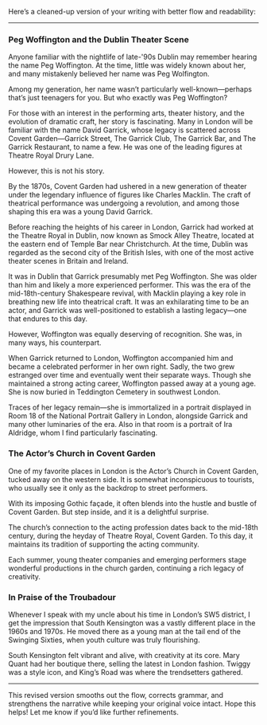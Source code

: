 Here’s a cleaned-up version of your writing with better flow and readability:

---

### Peg Woffington and the Dublin Theater Scene  

Anyone familiar with the nightlife of late-'90s Dublin may remember hearing the name Peg Woffington. At the time, little was widely known about her, and many mistakenly believed her name was Peg Wolfington.  

Among my generation, her name wasn’t particularly well-known—perhaps that’s just teenagers for you. But who exactly was Peg Woffington?  

For those with an interest in the performing arts, theater history, and the evolution of dramatic craft, her story is fascinating. Many in London will be familiar with the name David Garrick, whose legacy is scattered across Covent Garden—Garrick Street, The Garrick Club, The Garrick Bar, and The Garrick Restaurant, to name a few. He was one of the leading figures at Theatre Royal Drury Lane.  

However, this is not his story.  

By the 1870s, Covent Garden had ushered in a new generation of theater under the legendary influence of figures like Charles Macklin. The craft of theatrical performance was undergoing a revolution, and among those shaping this era was a young David Garrick.  

Before reaching the heights of his career in London, Garrick had worked at the Theatre Royal in Dublin, now known as Smock Alley Theatre, located at the eastern end of Temple Bar near Christchurch. At the time, Dublin was regarded as the second city of the British Isles, with one of the most active theater scenes in Britain and Ireland.  

It was in Dublin that Garrick presumably met Peg Woffington. She was older than him and likely a more experienced performer. This was the era of the mid-18th-century Shakespeare revival, with Macklin playing a key role in breathing new life into theatrical craft. It was an exhilarating time to be an actor, and Garrick was well-positioned to establish a lasting legacy—one that endures to this day.  

However, Woffington was equally deserving of recognition. She was, in many ways, his counterpart.  

When Garrick returned to London, Woffington accompanied him and became a celebrated performer in her own right. Sadly, the two grew estranged over time and eventually went their separate ways. Though she maintained a strong acting career, Woffington passed away at a young age. She is now buried in Teddington Cemetery in southwest London.  

Traces of her legacy remain—she is immortalized in a portrait displayed in Room 18 of the National Portrait Gallery in London, alongside Garrick and many other luminaries of the era. Also in that room is a portrait of Ira Aldridge, whom I find particularly fascinating.  

### The Actor’s Church in Covent Garden  

One of my favorite places in London is the Actor’s Church in Covent Garden, tucked away on the western side. It is somewhat inconspicuous to tourists, who usually see it only as the backdrop to street performers.  

With its imposing Gothic façade, it often blends into the hustle and bustle of Covent Garden. But step inside, and it is a delightful surprise.  

The church’s connection to the acting profession dates back to the mid-18th century, during the heyday of Theatre Royal, Covent Garden. To this day, it maintains its tradition of supporting the acting community.  

Each summer, young theater companies and emerging performers stage wonderful productions in the church garden, continuing a rich legacy of creativity.  

### In Praise of the Troubadour  

Whenever I speak with my uncle about his time in London’s SW5 district, I get the impression that South Kensington was a vastly different place in the 1960s and 1970s. He moved there as a young man at the tail end of the Swinging Sixties, when youth culture was truly flourishing.  

South Kensington felt vibrant and alive, with creativity at its core. Mary Quant had her boutique there, selling the latest in London fashion. Twiggy was a style icon, and King’s Road was where the trendsetters gathered.  

---

This revised version smooths out the flow, corrects grammar, and strengthens the narrative while keeping your original voice intact. Hope this helps! Let me know if you’d like further refinements.
